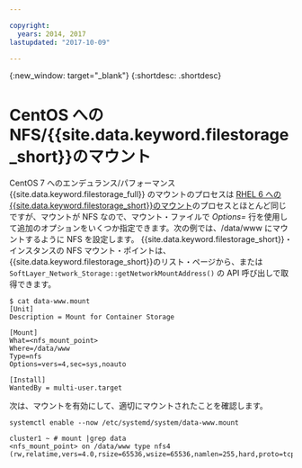 ```yaml
---

copyright:
  years: 2014, 2017
lastupdated: "2017-10-09"

---
```

{:new_window: target="_blank"}
{:shortdesc: .shortdesc}

# CentOS への NFS/{{site.data.keyword.filestorage_short}}のマウント

CentOS 7 へのエンデュランス/パフォーマンス {{site.data.keyword.filestorage_full}} のマウントのプロセスは [RHEL 6 への{{site.data.keyword.filestorage_short}}のマウント](https://console.stage1.bluemix.net/docs/infrastructure/FileStorage/accessing-file-storage-linux.html)のプロセスとほとんど同じですが、マウントが NFS なので、マウント・ファイルで *Options=* 行を使用して追加のオプションをいくつか指定できます。次の例では、/data/www にマウントするように NFS を設定します。 {{site.data.keyword.filestorage_short}}・インスタンスの NFS マウント・ポイントは、{{site.data.keyword.filestorage_short}}のリスト・ページから、または `SoftLayer_Network_Storage::getNetworkMountAddress()` の API 呼び出しで取得できます。

```
$ cat data-www.mount
[Unit]
Description = Mount for Container Storage

[Mount]
What=<nfs_mount_point>
Where=/data/www
Type=nfs
Options=vers=4,sec=sys,noauto

[Install]
WantedBy = multi-user.target
```

次は、マウントを有効にして、適切にマウントされたことを確認します。

```
systemctl enable --now /etc/systemd/system/data-www.mount

cluster1 ~ # mount |grep data
<nfs_mount_point> on /data/www type nfs4 (rw,relatime,vers=4.0,rsize=65536,wsize=65536,namlen=255,hard,proto=tcp,port=0,timeo=600,retrans=2,sec=sys,clientaddr=10.81.x.x,local_lock=none,addr=10.1.x.x)
```
